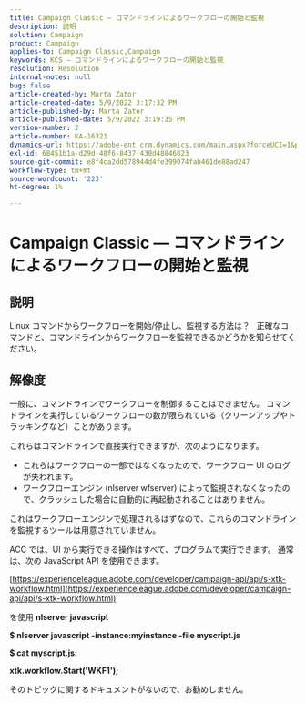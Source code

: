 ```yaml
---
title: Campaign Classic — コマンドラインによるワークフローの開始と監視
description: 説明
solution: Campaign
product: Campaign
applies-to: Campaign Classic,Campaign
keywords: KCS — コマンドラインによるワークフローの開始と監視
resolution: Resolution
internal-notes: null
bug: false
article-created-by: Marta Zator
article-created-date: 5/9/2022 3:17:32 PM
article-published-by: Marta Zator
article-published-date: 5/9/2022 3:19:35 PM
version-number: 2
article-number: KA-16321
dynamics-url: https://adobe-ent.crm.dynamics.com/main.aspx?forceUCI=1&pagetype=entityrecord&etn=knowledgearticle&id=5ddb6b21-abcf-ec11-a7b5-0022480a8e40
exl-id: 68451b1a-d29d-48f6-8437-438d48846823
source-git-commit: e8f4ca2dd578944d4fe399074fab461de88ad247
workflow-type: tm+mt
source-wordcount: '223'
ht-degree: 1%

---
```


# Campaign Classic — コマンドラインによるワークフローの開始と監視

## 説明


Linux コマンドからワークフローを開始/停止し、監視する方法は？
 
正確なコマンドと、コマンドラインからワークフローを監視できるかどうかを知らせてください。


## 解像度


一般に、コマンドラインでワークフローを制御することはできません。 コマンドラインを実行しているワークフローの数が限られている（クリーンアップやトラッキングなど）ことがあります。

これらはコマンドラインで直接実行できますが、次のようになります。

- これらはワークフローの一部ではなくなったので、ワークフロー UI のログが失われます。
- ワークフローエンジン (nlserver wfserver) によって監視されなくなったので、クラッシュした場合に自動的に再起動されることはありません。




これはワークフローエンジンで処理されるはずなので、これらのコマンドラインを監視するツールは用意されていません。



ACC では、UI から実行できる操作はすべて、プログラムで実行できます。 通常は、次の JavaScript API を使用できます。



[https://experienceleague.adobe.com/developer/campaign-api/api/s-xtk-workflow.html](https://experienceleague.adobe.com/developer/campaign-api/api/s-xtk-workflow.html)



を使用 <b>nlserver javascript</b>



<b>$ nlserver javascript -instance:myinstance -file myscript.js</b>



<b>$ cat myscript.js:</b>

<b>xtk.workflow.Start(&#39;WKF1&#39;);</b>



そのトピックに関するドキュメントがないので、お勧めしません。

